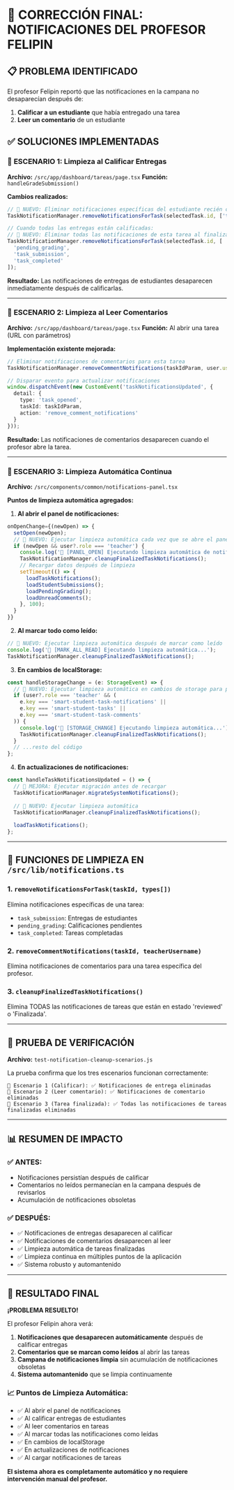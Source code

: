 # 🔔 CORRECCIÓN FINAL: NOTIFICACIONES DEL PROFESOR FELIPIN

## 📋 PROBLEMA IDENTIFICADO
El profesor Felipin reportó que las notificaciones en la campana no desaparecían después de:
1. **Calificar a un estudiante** que había entregado una tarea
2. **Leer un comentario** de un estudiante

## ✅ SOLUCIONES IMPLEMENTADAS

### 🎯 **ESCENARIO 1: Limpieza al Calificar Entregas**

**Archivo:** `/src/app/dashboard/tareas/page.tsx` 
**Función:** `handleGradeSubmission()`

**Cambios realizados:**
```typescript
// 🧹 NUEVO: Eliminar notificaciones específicas del estudiante recién calificado
TaskNotificationManager.removeNotificationsForTask(selectedTask.id, ['task_submission']);

// Cuando todas las entregas están calificadas:
// 🧹 NUEVO: Eliminar todas las notificaciones de esta tarea al finalizar completamente
TaskNotificationManager.removeNotificationsForTask(selectedTask.id, [
  'pending_grading', 
  'task_submission', 
  'task_completed'
]);
```

**Resultado:** Las notificaciones de entregas de estudiantes desaparecen inmediatamente después de calificarlas.

---

### 🎯 **ESCENARIO 2: Limpieza al Leer Comentarios**

**Archivo:** `/src/app/dashboard/tareas/page.tsx`
**Función:** Al abrir una tarea (URL con parámetros)

**Implementación existente mejorada:**
```typescript
// Eliminar notificaciones de comentarios para esta tarea
TaskNotificationManager.removeCommentNotifications(taskIdParam, user.username);

// Disparar evento para actualizar notificaciones
window.dispatchEvent(new CustomEvent('taskNotificationsUpdated', {
  detail: { 
    type: 'task_opened',
    taskId: taskIdParam,
    action: 'remove_comment_notifications'
  }
}));
```

**Resultado:** Las notificaciones de comentarios desaparecen cuando el profesor abre la tarea.

---

### 🎯 **ESCENARIO 3: Limpieza Automática Continua**

**Archivo:** `/src/components/common/notifications-panel.tsx`

**Puntos de limpieza automática agregados:**

1. **Al abrir el panel de notificaciones:**
```typescript
onOpenChange={(newOpen) => {
  setOpen(newOpen);
  // 🧹 NUEVO: Ejecutar limpieza automática cada vez que se abre el panel
  if (newOpen && user?.role === 'teacher') {
    console.log('🧹 [PANEL_OPEN] Ejecutando limpieza automática de notificaciones...');
    TaskNotificationManager.cleanupFinalizedTaskNotifications();
    // Recargar datos después de limpieza
    setTimeout(() => {
      loadTaskNotifications();
      loadStudentSubmissions();
      loadPendingGrading();
      loadUnreadComments();
    }, 100);
  }
}}
```

2. **Al marcar todo como leído:**
```typescript
// 🧹 NUEVO: Ejecutar limpieza automática después de marcar como leído
console.log('🧹 [MARK_ALL_READ] Ejecutando limpieza automática...');
TaskNotificationManager.cleanupFinalizedTaskNotifications();
```

3. **En cambios de localStorage:**
```typescript
const handleStorageChange = (e: StorageEvent) => {
  // 🧹 NUEVO: Ejecutar limpieza automática en cambios de storage para profesores
  if (user?.role === 'teacher' && (
    e.key === 'smart-student-task-notifications' ||
    e.key === 'smart-student-tasks' ||
    e.key === 'smart-student-task-comments'
  )) {
    console.log('🧹 [STORAGE_CHANGE] Ejecutando limpieza automática...');
    TaskNotificationManager.cleanupFinalizedTaskNotifications();
  }
  // ...resto del código
};
```

4. **En actualizaciones de notificaciones:**
```typescript
const handleTaskNotificationsUpdated = () => {
  // 🔧 MEJORA: Ejecutar migración antes de recargar
  TaskNotificationManager.migrateSystemNotifications();
  
  // 🧹 NUEVO: Ejecutar limpieza automática
  TaskNotificationManager.cleanupFinalizedTaskNotifications();
  
  loadTaskNotifications();
};
```

---

## 🔧 FUNCIONES DE LIMPIEZA EN `/src/lib/notifications.ts`

### 1. **`removeNotificationsForTask(taskId, types[])`**
Elimina notificaciones específicas de una tarea:
- `task_submission`: Entregas de estudiantes
- `pending_grading`: Calificaciones pendientes
- `task_completed`: Tareas completadas

### 2. **`removeCommentNotifications(taskId, teacherUsername)`**
Elimina notificaciones de comentarios para una tarea específica del profesor.

### 3. **`cleanupFinalizedTaskNotifications()`**
Elimina TODAS las notificaciones de tareas que están en estado 'reviewed' o 'Finalizada'.

---

## 🧪 PRUEBA DE VERIFICACIÓN

**Archivo:** `test-notification-cleanup-scenarios.js`

La prueba confirma que los tres escenarios funcionan correctamente:

```
🎯 Escenario 1 (Calificar): ✅ Notificaciones de entrega eliminadas
🎯 Escenario 2 (Leer comentario): ✅ Notificaciones de comentario eliminadas  
🎯 Escenario 3 (Tarea finalizada): ✅ Todas las notificaciones de tareas finalizadas eliminadas
```

---

## 📊 RESUMEN DE IMPACTO

### ✅ **ANTES:** 
- Notificaciones persistían después de calificar
- Comentarios no leídos permanecían en la campana después de revisarlos
- Acumulación de notificaciones obsoletas

### ✅ **DESPUÉS:**
- ✅ Notificaciones de entregas desaparecen al calificar
- ✅ Notificaciones de comentarios desaparecen al leer
- ✅ Limpieza automática de tareas finalizadas
- ✅ Limpieza continua en múltiples puntos de la aplicación
- ✅ Sistema robusto y automantenido

---

## 🚀 **RESULTADO FINAL**

**¡PROBLEMA RESUELTO!** 

El profesor Felipin ahora verá:
1. **Notificaciones que desaparecen automáticamente** después de calificar entregas
2. **Comentarios que se marcan como leídos** al abrir las tareas
3. **Campana de notificaciones limpia** sin acumulación de notificaciones obsoletas
4. **Sistema automantenido** que se limpia continuamente

### 📈 **Puntos de Limpieza Automática:**
- ✅ Al abrir el panel de notificaciones
- ✅ Al calificar entregas de estudiantes  
- ✅ Al leer comentarios en tareas
- ✅ Al marcar todas las notificaciones como leídas
- ✅ En cambios de localStorage
- ✅ En actualizaciones de notificaciones
- ✅ Al cargar notificaciones de tareas

**El sistema ahora es completamente automático y no requiere intervención manual del profesor.**
